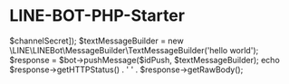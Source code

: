 # LINE-BOT-PHP-Starter
<?php
require "vendor/autoload.php";
$access_token = 'Y4YeOUlBvpNZ2AM/4bpPrhs3X+TBiCWtiv3i35X4/RD1ZYHKLiaAftNzD0tJsji451UT+1ha6K1/TBnbPRf9xquw3gvNFVszyNN+ceWkmVTLLMfwb/49jQzzMRbftmXkd1qGjwBvejV74lhOXHDd5QdB04t89/1O/w1cDnyilFU=';
$channelSecret = 'c47b90199b68a57e9bd9144bce45a83f';
$idPush = 'Udfa69d525e239619ccda47d7c8605b57'
$httpClient = new \LINE\LINEBot\HTTPClient\CurlHTTPClient($access_token);
$bot = new \LINE\LINEBot($httpClient, ['channelSecret' => $channelSecret]);
$textMessageBuilder = new \LINE\LINEBot\MessageBuilder\TextMessageBuilder('hello world');
$response = $bot->pushMessage($idPush, $textMessageBuilder);

echo $response->getHTTPStatus() . ' ' . $response->getRawBody();
